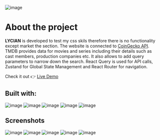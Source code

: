 ![image](https://imgtr.ee/images/2024/07/25/1032718bb2b4199392225627e6f7c2c6.png)
# About the project
 
 **LYCIAN** is developed to test my css skils therefore there is no functionality except market the section.
 The website is connected to [CoinGecko API](https://developer.themoviedb.org/docs/getting-started). TMDB provides data for movies and series including their details such as cast members, production companies etc.
 It also allows to add query parameters to narrow down the search.
 React Query is used for API calls, Zustand for Global State Management and React Router for navigation.
 
  Check it out
 👉  [Live Demo](https://lycian.vercel.app/)

 ## Built with:
![image](https://img.shields.io/badge/Vite-B73BFE?style=for-the-badge&logo=vite&logoColor=FFD62E)
![image](https://img.shields.io/badge/React-20232A?style=for-the-badge&logo=react&logoColor=61DAFB)
![image](https://img.shields.io/badge/CSS3-1572B6?style=for-the-badge&logo=css3&logoColor=white)
![image](https://img.shields.io/badge/TypeScript-007ACC?style=for-the-badge&logo=typescript&logoColor=white)
![image](https://img.shields.io/badge/React_Query-FF4154?style=for-the-badge&logo=ReactQuery&logoColor=white)

## Screenshots
![image](https://imgtr.ee/images/2024/07/25/e72f025147e73ae135390d4916b1b17c.png)
![image](https://imgtr.ee/images/2024/07/26/bf20372e9334a7340c8a821d98af0749.png)
![image](https://imgtr.ee/images/2024/07/26/98f71bd5086e9e1e9556c4680f3d2acd.png)
![image](https://imgtr.ee/images/2024/07/26/ef58acc51618dbb6a2d2da2493998032.png)
![image](https://imgtr.ee/images/2024/07/25/b748408d9c8474355e9d4ec8da49ab57.png)
